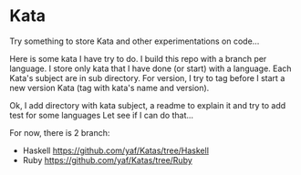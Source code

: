 Kata 
====

Try something to store Kata and other experimentations on code... 

Here is some kata I have try to do. 
I build this repo with a branch per language. 
I store only kata that I have done (or start) with a language. 
Each Kata's subject are in sub directory. 
For version, I try to tag before I start a new version Kata (tag with kata's name and version).

Ok, I add directory with kata subject, a readme to explain it and try to add test for some languages
Let see if I can do that...

For now, there is 2 branch:

* Haskell https://github.com/yaf/Katas/tree/Haskell
* Ruby  https://github.com/yaf/Katas/tree/Ruby
